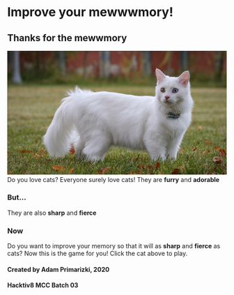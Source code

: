 # Improve your mewwwmory!


## Thanks for the mewwmory

[![alt text](img/catreadme.jpg "Logo Title Text 1")](http://prmzk.github.io)
Do you love cats?
Everyone surely love cats!
They are **furry** and **adorable**

### But...
They are also **sharp** and **fierce**

### Now
Do you want to improve your memory so that it will as **sharp** and **fierce** as cats?
Now this is the game for you!
Click the cat above to play.

#### Created by Adam Primarizki, 2020
#### Hacktiv8 MCC Batch 03
